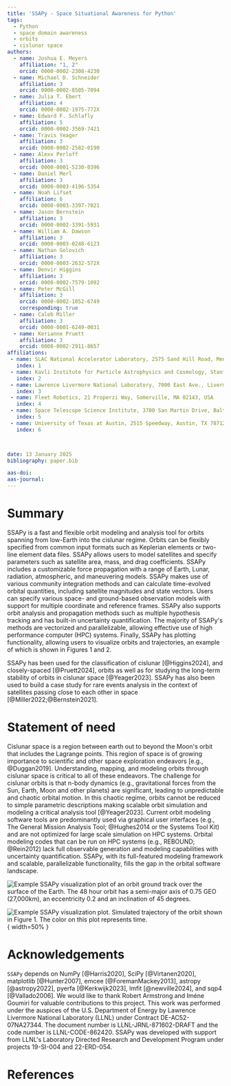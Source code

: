```yaml
---
title: 'SSAPy - Space Situational Awareness for Python'
tags:
  - Python
  - space domain awareness
  - orbits
  - cislunar space
authors:
  - name: Joshua E. Meyers
    affiliation: "1, 2"
    orcid: 0000-0002-2308-4230
  - name: Michael D. Schneider
    affiliation: 3
    orcid: 0000-0002-8505-7094
  - name: Julia T. Ebert
    affiliation: 4
    orcid: 0000-0002-1975-772X
  - name: Edward F. Schlafly
    affiliation: 5
    orcid: 0000-0002-3569-7421
  - name: Travis Yeager
    affiliation: 3
    orcid: 0000-0002-2582-0190
  - name: Alexx Perloff
    affiliation: 3
    orcid: 0000-0001-5230-0396
  - name: Daniel Merl
    affiliation: 3
    orcid: 0000-0003-4196-5354
  - name: Noah Lifset
    affiliation: 6
    orcid: 0000-0003-3397-7021
  - name: Jason Bernstein
    affiliation: 3
    orcid: 0000-0002-3391-5931
  - name: William A. Dawson
    affiliation: 3
    orcid: 0000-0003-0248-6123
  - name: Nathan Golovich
    affiliation: 3
    orcid: 0000-0003-2632-572X
  - name: Denvir Higgins
    affiliation: 3
    orcid: 0000-0002-7579-1092
  - name: Peter McGill
    affiliation: 3
    orcid: 0000-0002-1052-6749
    corresponding: true
  - name: Caleb Miller
    affiliation: 3
    orcid: 0000-0001-6249-0031
  - name: Kerianne Pruett
    affiliation: 3
    orcid: 0000-0002-2911-8657
affiliations:
 - name: SLAC National Accelerator Laboratory, 2575 Sand Hill Road, Menlo Park, CA 94025, USA
   index: 1
 - name: Kavli Institute for Particle Astrophysics and Cosmology, Stanford University, 452 Lomita Mall, Stanford, CA 94035, USA
   index: 2
 - name: Lawrence Livermore National Laboratory, 7000 East Ave., Livermore, CA 94550, USA
   index: 3
 - name: Fleet Robotics, 21 Properzi Way, Somerville, MA 02143, USA
   index: 4
 - name: Space Telescope Science Institute, 3700 San Martin Drive, Baltimore, MD 21218, USA
   index: 5
 - name: University of Texas at Austin, 2515 Speedway, Austin, TX 78712, USA
   index: 6



date: 13 January 2025
bibliography: paper.bib

aas-doi:
aas-journal:
---
```


# Summary

SSAPy is a fast and flexible orbit modeling and analysis tool for orbits spanning from
low-Earth into the cislunar regime. Orbits can be flexibly specified from common
input formats such as Keplerian elements or two-line
element data files. SSAPy allows users to model satellites and specify parameters such
as satellite area, mass, and drag coefficients. SSAPy includes a customizable force propagation
with a range of Earth, Lunar, radiation, atmospheric, and maneuvering models. SSAPy makes
use of various community integration methods and can calculate
time-evolved orbital quantities, including satellite magnitudes and state vectors.
Users can specify various space- and ground-based observation models with support for
multiple coordinate and reference frames. SSAPy also supports orbit analysis and
propagation methods such as multiple hypothesis tracking and has built-in uncertainty quantification.
The majority of SSAPy's methods are vectorized and parallelizable, allowing effective use of
high performance computer (HPC) systems. Finally, SSAPy has plotting functionality, allowing users to
visualize orbits and trajectories, an example of which is shown in Figures 1 and 2.

SSAPy has been used for the
classification of cislunar [@Higgins2024], and closely-spaced [@Pruett2024], orbits as
well as for studying the long-term stability of orbits in cislunar space [@Yeager2023]. SSAPy
has also been used to build a case study for rare events analysis in the context of satellites
passing close to each other in space [@Miller2022;@Bernstein2021].

# Statement of need

Cislunar space is a region between earth out to beyond the Moon's orbit that includes the
Lagrange points. This region of space is of growing importance to scientific and other space exploration endeavors [e.g., @Duggan2019].
Understanding, mapping, and modeling orbits through cislunar space is
critical to all of these endeavors. The challenge for cislunar orbits is that n-body dynamics (e.g., gravitational forces
from the Sun, Earth, Moon and other planets) are significant, leading to unpredictable and chaotic orbital motion.
In this chaotic regime, orbits cannot be reduced to simple parametric descriptions making scalable orbit
simulation and modeling a critical analysis tool [@Yeager2023]. Current orbit modeling software tools
are predominantly used via graphical user interfaces (e.g., The General Mission Analysis Tool; @Hughes2014 or the Systems Tool Kit)
and are not optimized for large scale simulation on HPC systems. Orbital modeling codes that
can be run on HPC systems (e.g., REBOUND; @Rein2012) lack full observable generation and modeling capabilities
with uncertainty quantification. SSAPy, with its full-featured modeling framework and scalable, parallelizable
functionality, fills the gap in the orbital software landscape.


![Example SSAPy visualization plot of an orbit ground track over the surface of the Earth. The 48 hour orbit has a semi-major axis of 0.75 GEO (27,000km), an eccentricity 0.2 and an inclination of 45 degrees.](ground_track.png)

![Example SSAPy visualization plot. Simulated trajectory of the orbit shown in Figure 1. The color on this plot represents time.](orbit_plot.png){ width=50% }

# Acknowledgements

`SSAPy` depends on NumPy [@Harris2020], SciPy [@Virtanen2020], matplotlib [@Hunter2007], emcee [@ForemanMackey2013],
astropy [@astropy2022], pyerfa [@Kerkwijk2023], lmfit [@newville2024], and sqp4 [@Vallado2006].
We would like to thank Robert Armstrong and Iméne Goumiri for valuable contributions to this project.
 This work was performed under the auspices of the U.S.
Department of Energy by Lawrence Livermore National
Laboratory (LLNL) under Contract DE-AC52-07NA27344.
The document number is LLNL-JRNL-871602-DRAFT and the code number is LLNL-CODE-862420. SSAPy was developed with support
from LLNL's Laboratory Directed Research and Development Program under projects 19-SI-004 and 22-ERD-054.

# References
